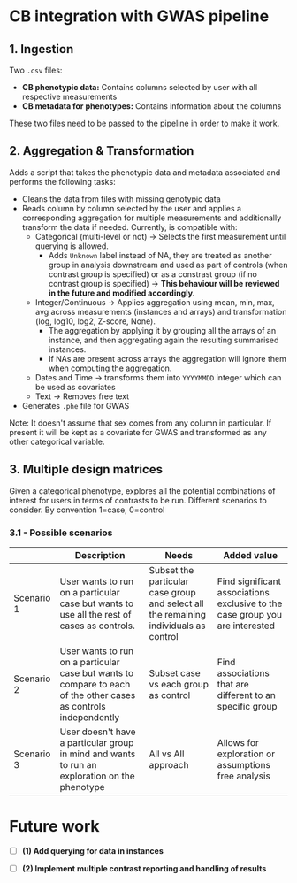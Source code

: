 # CB integration with GWAS pipeline

## 1. **Ingestion**

Two `.csv` files:
- **CB phenotypic data:** Contains columns selected by user with all respective measurements
- **CB metadata for phenotypes:** Contains information about the columns

These two files need to be passed to the pipeline in order to make it work.

## 2. **Aggregation & Transformation**

Adds a script that takes the phenotypic data and metadata associated and performs the following tasks:
- Cleans the data from files with missing genotypic data
- Reads column by column selected by the user and applies a corresponding aggregation for multiple measurements and additionally transform the data if needed. Currently, is compatible with:
  - Categorical (multi-level or not) -> Selects the first measurement until querying is allowed. 
    - Adds `Unknown` label instead of NA, they are treated as another group in analysis downstream and used as part of controls (when contrast group is specified) or as a constrast group (if no contrast group is specified)  -> **This behaviour will be reviewed in the future and modified accordingly.**
  - Integer/Continuous -> Applies aggregation using mean, min, max, avg across measurements (instances and arrays) and transformation (log, log10, log2, Z-score, None). 
    - The aggregation by applying it by grouping all the arrays of an instance, and then aggregating again the resulting summarised instances.
    - If NAs are present across arrays the aggregation will ignore them when computing the aggregation.
  - Dates and Time -> transforms them into `YYYYMMDD` integer which can be used as covariates
  - Text -> Removes free text
- Generates `.phe` file for GWAS

Note: It doesn't assume that sex comes from any column in particular. If present it will be kept as a covariate for GWAS and transformed as any other categorical variable.

## 3. **Multiple design matrices**

  Given a categorical phenotype, explores all the potential combinations of interest for users in terms of contrasts to be run. Different scenarios to consider. By convention 1=case, 0=control

### 3.1 - Possible scenarios

|| Description | Needs | Added value |
|--|--|--|--|
| Scenario 1 | User wants to run on a particular case but wants to use all the rest of cases as controls. | Subset the particular case group and select all the remaining individuals as control | Find significant associations exclusive to the case group you are interested |
| Scenario 2 | User wants to run on a particular case but wants to compare to each of the other cases as controls independently | Subset case vs each group as control | Find associations that are different to an specific group |
| Scenario 3 | User doesn't have a particular group in mind and wants to run an exploration on the phenotype | All vs All approach | Allows for exploration or assumptions free analysis |


# Future work

- [ ] **(1) Add querying for data in instances**


- [ ] **(2) Implement multiple contrast reporting and handling of results**
